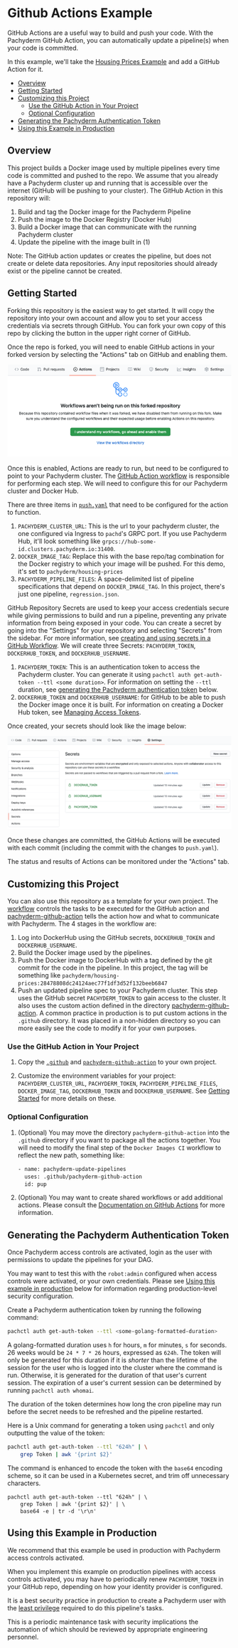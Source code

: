 # Github Actions Example

GitHub Actions are a useful way to build and push your code. With the Pachyderm GitHub Action, you can automatically update a pipeline(s) when your code is committed. 

In this example, we'll take the [Housing Prices Example](https://github.com/pachyderm/pachyderm/tree/example/housing-prices/examples/ml/housing-prices) and add a GitHub Action for it. 


- [Overview](#overview)
- [Getting Started](#getting-started)
- [Customizing this Project](#customizing-this-project)
  - [Use the GitHub Action in Your Project](#use-the-github-action-in-your-project)
  - [Optional Configuration](#optional-configuration)
- [Generating the Pachyderm Authentication Token](#generating-the-pachyderm-authentication-token)
- [Using this Example in Production](#using-this-example-in-production)

## Overview

This project builds a Docker image used by multiple pipelines every time code is committed and pushed to the repo. We assume that you already have a Pachyderm cluster up and running that is accessible over the internet (GitHub will be pushing to your cluster). The GitHub Action in this repository will:

1. Build and tag the Docker image for the Pachyderm Pipeline
2. Push the image to the Docker Registry (Docker Hub)
3. Build a Docker image that can communicate with the running Pachyderm cluster
4. Update the pipeline with the image built in (1)

  Note: The GitHub action updates or creates the pipeline, but does not create or delete data repositories. Any input repositories should already exist or the pipeline cannot be created.

## Getting Started

Forking this repository is the easiest way to get started. It will copy the repository into your own account and allow you to set your access credentials via secrets through GitHub. You can fork your own copy of this repo by clicking the button in the upper right corner of GitHub.

Once the repo is forked, you will need to enable GitHub actions in your forked version by selecting the "Actions" tab on GitHub and enabling them.

<p align="center">
  <img src="images/gha_enable.png">
</p>

Once this is enabled, Actions are ready to run, but need to be configured to point to your Pachyderm cluster. The [GitHub Action workflow](./.github/workflows/push.yaml) is responsible for performing each step. We will need to configure this for our Pachyderm cluster and Docker Hub. 

There are three items in [`push.yaml`](./.github/workflows/push.yaml) that need to be configured for the action to function.

1.  `PACHYDERM_CLUSTER_URL`: This is the url to your pachyderm cluster, the one configured via Ingress to `pachd`'s GRPC port.
  If you use Pachyderm Hub, it'll look something like `grpcs://hub-some-id.clusters.pachyderm.io:31400`.
2. `DOCKER_IMAGE_TAG`: Replace this with the base repo/tag combination for the Docker registry to which your image will be pushed.
  For this demo, it's set to `pachyderm/housing-prices`
3. `PACHYDERM_PIPELINE_FILES`: A space-delimited list of pipeline specifications that depend on `DOCKER_IMAGE_TAG`.
  In this project, there's just one pipeline, `regression.json`.

GitHub Repository Secrets are used to keep your access credentials secure while giving permissions to build and run a pipeline, preventing any private information from being exposed in your code. You can create a secret by going into the "Settings" for your repository and selecting "Secrets" from the sidebar. For more information, see [creating and using secrets in a GitHub Workflow](https://docs.github.com/en/actions/configuring-and-managing-workflows/creating-and-storing-encrypted-secrets). We will create three Secrets: `PACHYDERM_TOKEN`, `DOCKERHUB_TOKEN`, and `DOCKERHUB_USERNAME`.

1. `PACHYDERM_TOKEN`: This is an authentication token to access the Pachyderm cluster. You can generate it using `pachctl auth get-auth-token --ttl <some duration>`. For information on setting the `--ttl` duration, see [generating the Pachyderm authentication token](#generating-the-pachyderm-authentication-token) below.
2. `DOCKERHUB_TOKEN` and `DOCKERHUB_USERNAME`: for GitHub to be able to push the Docker image once it is built. For information on creating a Docker Hub token, see [Managing Access Tokens](https://docs.docker.com/docker-hub/access-tokens/).
  
Once created, your secrets should look like the image below:

<p align="center">
  <img src="images/gh_secrets.png">
</p>

Once these changes are committed, the GitHub Actions will be executed with each commit (including the commit with the changes to `push.yaml`).

The status and results of Actions can be monitored under the "Actions" tab.

## Customizing this Project

You can also use this repository as a template for your own project. The [workflow](./.github/workflows/push.yaml) controls the tasks to be executed for the GitHub action and [pachyderm-github-action](./pachyderm-github-action) tells the action how and what to communicate with Pachyderm. The 4 stages in the workflow are:

1. Log into DockerHub using the GitHub secrets, `DOCKERHUB_TOKEN` and `DOCKERHUB_USERNAME`.
2. Build the Docker image used by the pipelines.
3. Push the Docker image to DockerHub with a tag defined by the git commit for the code in the pipeline.
  In this project, the tag will be something like `pachyderm/housing-prices:28478808dc24124aec77f1df3d52f132beeb6847`
4. Push an updated pipeline spec to your Pachyderm cluster.
  This step uses the GitHub secret `PACHYDERM_TOKEN` to gain access to the cluster.
  It also uses the custom action defined in the directory [pachyderm-github-action](./pachyderm-github-action).
  A common practice in production is to put custom actions in the `.github` directory.
  It was placed in a non-hidden directory so you can more easily see the code
  to modify it for your own purposes.

### Use the GitHub Action in Your Project

1. Copy the [`.github`](./.github) and [`pachyderm-github-action`](./pachyderm-github-action) to your own project.

2. Customize the environment variables for your project: `PACHYDERM_CLUSTER_URL`, `PACHYDERM_TOKEN`, `PACHYDERM_PIPELINE_FILES`, `DOCKER_IMAGE_TAG`, `DOCKERHUB_TOKEN` and `DOCKERHUB_USERNAME`. See [Getting Started](#getting-started) for more details on these.
     
### Optional Configuration

1. (Optional) You may move the directory `pachyderm-github-action` into the `.github` directory
   if you want to package all the actions together.
   You will need to modify the final step of the `Docker Images CI` workflow to reflect the new path, something like:
   ```bash
   - name: pachyderm-update-pipelines
     uses: .github/pachyderm-github-action
     id: pup
   ```
  
2. (Optional) You may want to create shared workflows or add additional actions.
   Please consult the [Documentation on GitHub Actions](https://docs.github.com/en/actions) for more information.

## Generating the Pachyderm Authentication Token

Once Pachyderm access controls are activated,
login as the user with permissions to update the pipelines for your DAG.

You may want to test this with the `robot:admin`
configured when access controls were activated,
or your own credentials.
Please see [Using this example in production](#using_this_example_in_production) below
for information regarding production-level security configuration.

Create a Pachyderm authentication token by running the following command:

```bash
pachctl auth get-auth-token --ttl <some-golang-formatted-duration>
```

A golang-formatted duration uses `h` for hours, `m` for minutes, `s` for seconds.
26 weeks would be `24 * 7 * 26` hours, 
expressed as `624h`. 
The token will only be generated for this duration
if it is *shorter* than the lifetime of the session
for the user who is logged into the cluster
where the command is run. 
Otherwise, it is generated for the duration of that user's current session.
The expiration of a user's current session can be determined
by running `pachctl auth whomai`.

The duration of the token 
determines how long the cron pipeline may run 
before the secret needs to be refreshed 
and the pipeline restarted.

Here is a Unix command 
for generating a token using `pachctl`
and only outputting the value of the token:

```bash
pachctl auth get-auth-token --ttl "624h" | \
    grep Token | awk '{print $2}'
```

The command is enhanced to encode the token with the `base64` encoding scheme,
so it can be used in a Kubernetes secret,
and trim off unnecessary characters.

```
pachctl auth get-auth-token --ttl "624h" | \
    grep Token | awk '{print $2}' | \
    base64 -e | tr -d '\r\n'
```

## Using this Example in Production

We recommend that this example be used in production with Pachyderm access controls activated.

When you implement this example on production pipelines with access controls activated,
you may have to periodically renew `PACHYDERM_TOKEN` in your GitHub repo,
depending on how your identity provider is configured.

It is a best security practice in production
to create a Pachyderm user 
with the [least privilege](https://en.wikipedia.org/wiki/Principle_of_least_privilege) required to do this pipeline's tasks.

This is a periodic maintenance task
with security implications
the automation of which should be reviewed
by appropriate engineering personnel.
